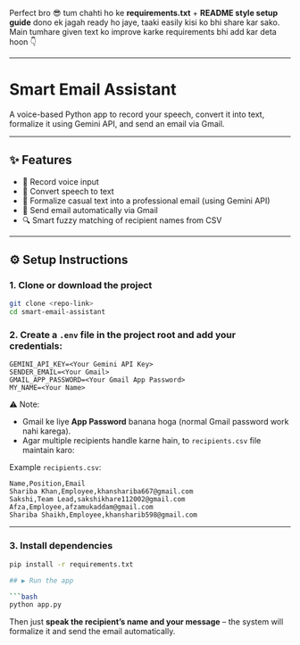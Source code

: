 Perfect bro 😎 tum chahti ho ke **requirements.txt** + **README style setup guide** dono ek jagah ready ho jaye, taaki easily kisi ko bhi share kar sako. Main tumhare given text ko improve karke requirements bhi add kar deta hoon 👇

---

# Smart Email Assistant

A voice-based Python app to record your speech, convert it into text, formalize it using Gemini API, and send an email via Gmail.

---

## ✨ Features

* 🎤 Record voice input
* 📝 Convert speech to text
* 🤖 Formalize casual text into a professional email (using Gemini API)
* 📧 Send email automatically via Gmail
* 🔍 Smart fuzzy matching of recipient names from CSV

---

## ⚙️ Setup Instructions

### 1. Clone or download the project

```bash
git clone <repo-link>
cd smart-email-assistant
```

### 2. Create a `.env` file in the project root and add your credentials:

```
GEMINI_API_KEY=<Your Gemini API Key>
SENDER_EMAIL=<Your Gmail>
GMAIL_APP_PASSWORD=<Your Gmail App Password>
MY_NAME=<Your Name>
```

⚠️ Note:

* Gmail ke liye **App Password** banana hoga (normal Gmail password work nahi karega).
* Agar multiple recipients handle karne hain, to `recipients.csv` file maintain karo:

Example `recipients.csv`:

```
Name,Position,Email
Shariba Khan,Employee,khanshariba667@gmail.com
Sakshi,Team Lead,sakshikhare112002@gmail.com
Afza,Employee,afzamukaddam@gmail.com
Shariba Shaikh,Employee,khansharib598@gmail.com
```

---

### 3. Install dependencies

```bash
pip install -r requirements.txt

## ▶️ Run the app

```bash
python app.py
```

Then just **speak the recipient’s name and your message** – the system will formalize it and send the email automatically.
